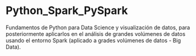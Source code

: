 # Python_Spark_PySpark
Fundamentos de Python para Data Science y visualización de datos, para posteriormente aplicarlos en el análisis de grandes volúmenes de datos usando el entorno Spark  (aplicado a grades volúmenes de datos - Big Data). 
